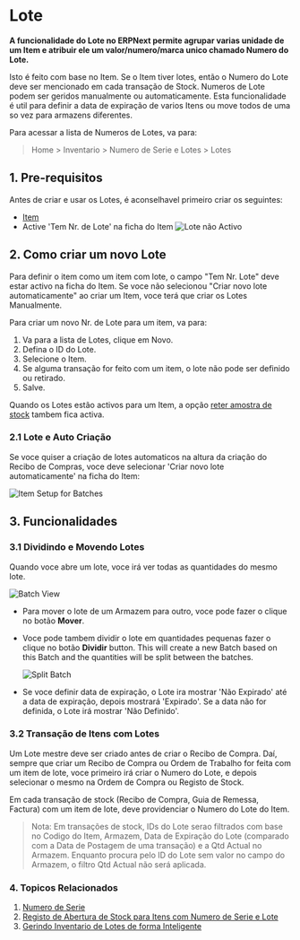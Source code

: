 <!-- add-breadcrumbs -->
# Lote

**A funcionalidade do Lote no ERPNext permite agrupar varias unidade de um Item e atribuir ele um valor/numero/marca unico chamado Numero do Lote.**

Isto é feito com base no Item. Se o Item tiver lotes, então o Numero do Lote deve ser mencionado em cada transação de Stock. Numeros de Lote podem ser geridos manualmente ou automaticamente. Esta funcionalidade é util para definir a data de expiração de varios Itens ou move todos de uma so vez para armazens diferentes.

Para acessar a lista de Numeros de Lotes, va para:
> Home > Inventario > Numero de Serie e Lotes > Lotes


## 1. Pre-requisitos
Antes de criar e usar os Lotes, é aconselhavel primeiro criar os seguintes:

* [Item](/docs/user/manual/pt/inventario/item)
* Active 'Tem Nr. de Lote' na ficha do Item
    ![Lote não Activo](/docs/assets/img/stock/batch-no-enabled.png)


## 2. Como criar um novo Lote

Para definir o item como um item com lote, o campo "Tem Nr. Lote" deve estar activo na ficha do Item. Se voce não selecionou "Criar novo lote automaticamente" ao criar um Item, voce terá que criar os Lotes Manualmente. 

Para criar um novo Nr. de Lote para um item, va para:

1. Va para a lista de Lotes, clique em Novo.
1. Defina o ID do Lote.
1. Selecione o Item.
1. Se alguma transação for feito com um item, o lote não pode ser definido ou retirado.
1. Salve.

Quando os Lotes estão activos para um Item, a opção [reter amostra de stock](/docs/user/manual/pt/inventario/reter-amostra-stocks) tambem fica activa. 

### 2.1 Lote e Auto Criação
Se voce quiser a criação de lotes automaticos na altura da criação do Recibo de Compras, voce deve selecionar 'Criar novo lote automaticamente' na ficha do Item:

<img class="screenshot" alt="Item Setup for Batches" src="{{docs_base_url}}/assets/img/stock/item_setup_for_batch.png">

## 3. Funcionalidades
### 3.1 Dividindo e Movendo Lotes

Quando voce abre um lote, voce irá ver todas as quantidades do mesmo lote.

<img class="screenshot" alt="Batch View" src="{{docs_base_url}}/assets/img/stock/batch_view.png">

* Para mover o lote de um Armazem para outro, voce pode fazer o clique no botão **Mover**.

* Voce pode tambem dividir o lote em quantidades pequenas fazer o clique no botão **Dividir** button. This will create a new Batch based on this Batch and the quantities will be split between the batches.

    ![Split Batch](/docs/assets/img/stock/batch_split.png)

* Se voce definir data de expiração, o Lote ira mostrar 'Não Expirado' até a data de expiração, depois mostrará 'Expirado'. Se a data não for definida, o Lote irá mostrar 'Não Definido'.

### 3.2 Transação de Itens com Lotes

Um Lote mestre deve ser criado antes de criar o Recibo de Compra.
Daí, sempre que criar um Recibo de Compra ou Ordem de Trabalho for feita com um item de lote,
voce primeiro irá criar o Numero do Lote, e depois selecionar o mesmo na Ordem de Compra ou Registo de Stock.

Em cada transação de stock (Recibo de Compra, Guia de Remessa, Factura) com um item de lote,
deve providenciar o Numero do Lote do Item.

> Nota: Em transações de stock, IDs do Lote serao filtrados com base no Codigo do Item, Armazem,
Data de Expiração do Lote (comparado com a Data de Postagem de uma transação) e a Qtd Actual no Armazem.
Enquanto procura pelo ID do Lote sem valor no campo do Armazem, o filtro Qtd Actual não será aplicada.

### 4. Topicos Relacionados
1. [Numero de Serie](/docs/user/manual/pt/inventario/numero-serie)
1. [Registo de Abertura de Stock para Itens com Numero de Serie e Lote](/docs/user/manual/pt/inventario/artigos/abertura-balanco-stock-para-itens-serializados-e-lotes)
1. [Gerindo Inventario de Lotes de forma Inteligente](/docs/user/manual/pt/inventario/artigos/gerindo-inventario-de-lotes-inteligente)
